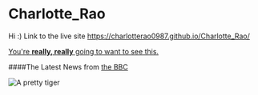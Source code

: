 # Charlotte_Rao
Hi :)
Link to the live site https://charlotterao0987.github.io/Charlotte_Rao/

[You're **really, really** going to want to see this.](www.dailykitten.com)

####The Latest News from [the BBC](www.bbc.com/news)

![A pretty tiger](https://upload.wikimedia.org/wikipedia/commons/5/56/Tiger.50.jpg)
